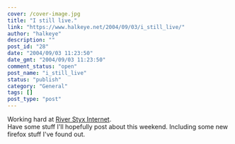 ```yaml
---
cover: /cover-image.jpg
title: "I still live."
link: "https://www.halkeye.net/2004/09/03/i_still_live/"
author: "halkeye"
description: ""
post_id: "28"
date: "2004/09/03 11:23:50"
date_gmt: "2004/09/03 11:23:50"
comment_status: "open"
post_name: "i_still_live"
status: "publish"
category: "General"
tags: []
post_type: "post"
---
```


Working hard at [River Styx Internet](http://www.riverstyx.net).  
Have some stuff I'll hopefully post about this weekend. Including some new firefox stuff I've found out.